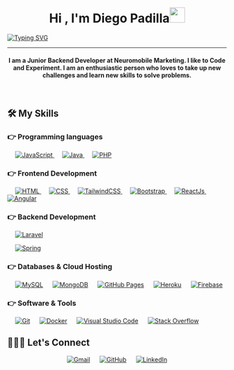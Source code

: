 <h1 align="center">Hi , I'm Diego Padilla<img src="https://media.giphy.com/media/hvRJCLFzcasrR4ia7z/giphy.gif" width="35"></h1>

<p align="center">

<a href="https://git.io/typing-svg"><img src="https://readme-typing-svg.herokuapp.com?font=Fira+Code&pause=1000&center=true&width=500&lines=Backend+Developer;Web+Engineering+Master+Student;Frontend+Enthusiast" alt="Typing SVG" /></a>

</p>

<hr/>

<h4 align="center">I am a Junior Backend Developer at Neuromobile Marketing. I like to Code and Experiment. I am an enthusiastic person who loves to take up new challenges and learn new skills to solve problems.</h4>

<br>

##  🛠️ My Skills

###  👉 Programming languages

<p align="left" >

  &emsp;
  <a href="https://developer.mozilla.org/en-US/docs/Web/JavaScript" target="_blank">
  <img alt="JavaScript" src="https://img.shields.io/badge/JavaScript-F7DF1E?style=for-the-badge&logo=JavaScript&logoColor=white">
  </a>
  &emsp;
  <a href="https://www.java.com" target="_blank">
  <img alt="Java" src="https://img.shields.io/badge/Java-ED8B00?style=for-the-badge&logo=openjdk&logoColor=white">
  </a>
  &emsp;
  <a href="https://www.php.net/">
  <img alt="PHP" src="https://img.shields.io/badge/PHP-777BB4?style=for-the-badge&logo=php&logoColor=white"/>
  </a>

</p>

###  👉 Frontend Development

<p align="left">

&emsp;
<a href="https://www.w3.org/html/" target="_blank">
<img alt="HTML" src="https://img.shields.io/badge/HTML5-E34F26?style=for-the-badge&logo=html5&logoColor=white">
</a>
&emsp;
<a href="https://www.w3schools.com/css/" target="_blank">
<img alt="CSS" src="https://img.shields.io/badge/CSS3-1572B6?style=for-the-badge&logo=css3&logoColor=white">
</a>
&emsp;
<a href="https://tailwindcss.com" target="_blank">
<img alt="TailwindCSS" src="https://img.shields.io/badge/Tailwind_CSS-38B2AC?style=for-the-badge&logo=tailwind-css&logoColor=white">
</a>
&emsp;
<a href="https://getbootstrap.com" target="_blank">
<img alt="Bootstrap" src="https://img.shields.io/badge/Bootstrap-563D7C?style=for-the-badge&logo=bootstrap&logoColor=white"/>
</a>
&emsp;
<a href="https://es.reactjs.org" target="_blank">
<img alt="ReactJs" src="https://img.shields.io/badge/React-20232A?style=for-the-badge&logo=react&logoColor=61DAFB"/>
</a>
&emsp;
<a href="https://angular.io" target="_blank">
<img alt="Angular" src="https://img.shields.io/badge/Angular-DD0031?style=for-the-badge&logo=angular&logoColor=white"/>
</a>

</p>

###  👉 Backend Development

<p align="left">
  
&emsp;
<a href="https://laravel.com" target="_blank">
<img alt="Laravel" src="https://img.shields.io/badge/Laravel-FF2D20?style=for-the-badge&logo=laravel&logoColor=white"/>
</a>
  
&emsp;
<a href="https://spring.io" target="_blank">
<img alt="Spring" src="https://img.shields.io/badge/Spring-6DB33F?style=for-the-badge&logo=spring&logoColor=white"/>
</a>
  
</p>

###  👉 Databases & Cloud Hosting

<p align="left">

&emsp;
<a href="https://www.mysql.com/"><img alt="MySQL" src="https://img.shields.io/badge/MySQL-00000F?style=for-the-badge&logo=mysql&logoColor=white"></a>
&emsp;
<a href="https://www.mongodb.com/"><img alt="MongoDB" src ="https://img.shields.io/badge/MongoDB-4EA94B?style=for-the-badge&logo=mongodb&logoColor=white"/></a>
&emsp;
<a href="https://www.vercel.com"><img alt="GitHub Pages" src="https://img.shields.io/badge/Vercel-000000?style=for-the-badge&logo=vercel&logoColor=white"></a>
&emsp;
<a href="https://www.heroku.com/"><img alt="Heroku" src="https://img.shields.io/badge/Heroku-430098?style=for-the-badge&logo=heroku&logoColor=white"></a>
&emsp;
<a href="https://firebase.google.com/"><img alt="Firebase" src ="https://img.shields.io/badge/Firebase-039BE5?style=for-the-badge&logo=Firebase&logoColor=white"></a>

</p>


### 👉 Software & Tools

<p>

&emsp;
<a href="#"><img alt="Git" src="https://img.shields.io/badge/GIT-E44C30?style=for-the-badge&logo=git&logoColor=white"></a>
&emsp;
<a href="#"><img alt="Docker" src="https://img.shields.io/badge/docker-%230db7ed.svg?style=for-the-badge&logo=docker&logoColor=white"></a>
&emsp;
<a href="#"><img alt="Visual Studio Code" src="https://img.shields.io/badge/Visual_Studio_Code-0078D4?style=for-the-badge&logo=visual%20studio%20code&logoColor=white"></a>
&emsp;
<a href="#"><img alt="Stack Overflow" src="https://img.shields.io/badge/Stack%20Overflow-F58025?style=for-the-badge&logo=Stack%20Overflow&logoColor=white"></a>

</p>


##  🙋🏽‍♂️ Let's Connect

<p align="center">
<a href="mailto:diegopadilla6@gmail.com"><img src="https://img.shields.io/badge/Gmail-D14836?style=for-the-badge&logo=gmail&logoColor=white" alt="Gmail"/></a>
&emsp;
<a href="https://github.com/dieegopa"><img src="https://img.shields.io/badge/GitHub-100000?style=for-the-badge&logo=github&logoColor=white" alt="GitHub"/></a>
&emsp;
<a href="https://linkedin.com/in/diego-padilla-quimbiulco"><img src="https://img.shields.io/badge/LinkedIn-0077B5?style=for-the-badge&logo=linkedin&logoColor=white" alt="LinkedIn"/></a>
</p>

